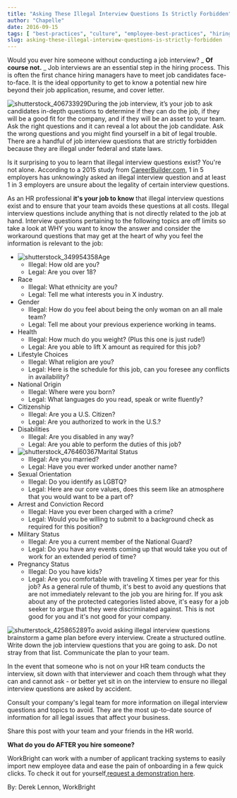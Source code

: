 ```yaml
---
title: "Asking These Illegal Interview Questions Is Strictly Forbidden"
author: "Chapelle"
date: 2016-09-15
tags: [ "best-practices", "culture", "employee-best-practices", "hiring", "how-to", "hr-best-practices", "interview", "legal" ]
slug: asking-these-illegal-interview-questions-is-strictly-forbidden
---
```

Would you ever hire someone without conducting a job interview? _ **Of course not.** _ Job interviews are an essential step in the hiring process. This is often the first chance hiring managers have to meet job candidates face-to-face. It is the ideal opportunity to get to know a potential new hire beyond their job application, resume, and cover letter.  
  
 ![shutterstock_406733929](https://workbright.com/wp-content/uploads/2016/09/shutterstock_406733929-300x300.jpg)During the job interview, it’s your job to ask candidates in-depth questions to determine if they can do the job, if they will be a good fit for the company, and if they will be an asset to your team. Ask the right questions and it can reveal a lot about the job candidate. Ask the wrong questions and you might find yourself in a bit of legal trouble. There are a handful of job interview questions that are strictly forbidden because they are illegal under federal and state laws.  
  
Is it surprising to you to learn that illegal interview questions exist? You're not alone. According to a 2015 study from [CareerBuilder.com](http://www.careerbuilder.com/share/aboutus/pressreleasesdetail.aspx?sd=4%2F9%2F2015&id=pr877&ed=12%2F31%2F2015), 1 in 5 employers has unknowingly asked an illegal interview question and at least 1 in 3 employers are unsure about the legality of certain interview questions.  
  
As an HR professional **it's your job to know** that illegal interview questions exist and to ensure that your team avoids these questions at all costs. Illegal interview questions include anything that is not directly related to the job at hand. Interview questions pertaining to the following topics are off limits so take a look at WHY you want to know the answer and consider the workaround questions that may get at the heart of why you feel the information is relevant to the job:

- ![shutterstock_349954358](https://workbright.com/wp-content/uploads/2016/09/shutterstock_349954358-300x225.jpg)Age
  - Illegal: How old are you?
  - Legal: Are you over 18?
- Race
  - Illegal: What ethnicity are you?
  - Legal: Tell me what interests you in X industry.
- Gender
  - Illegal: How do you feel about being the only woman on an all male team?
  - Legal: Tell me about your previous experience working in teams.
- Health
  - Illegal: How much do you weight? (Plus this one is just rude!)
  - Legal: Are you able to lift X amount as required for this job?
- Lifestyle Choices
  - Illegal: What religion are you?
  - Legal: Here is the schedule for this job, can you foresee any conflicts in availability?
- National Origin 
  - Illegal: Where were you born?
  - Legal: What languages do you read, speak or write fluently?
- Citizenship 
  - Illegal: Are you a U.S. Citizen?
  - Legal: Are you authorized to work in the U.S.?
- Disabilities
  - Illegal: Are you disabled in any way?
  - Legal: Are you able to perform the duties of this job?
- ![shutterstock_476460367](https://workbright.com/wp-content/uploads/2016/09/shutterstock_476460367-300x300.jpg)Marital Status
  - Illegal: Are you married?
  - Legal: Have you ever worked under another name?
- Sexual Orientation
  - Illegal: Do you identify as LGBTQ?
  - Legal: Here are our core values, does this seem like an atmosphere that you would want to be a part of?
- Arrest and Conviction Record
  - Illegal: Have you ever been charged with a crime?
  - Legal: Would you be willing to submit to a background check as required for this position?
- Military Status
  - Illegal: Are you a current member of the National Guard?
  - Legal: Do you have any events coming up that would take you out of work for an extended period of time?
- Pregnancy Status
  - Illegal: Do you have kids?
  - Legal: Are you comfortable with traveling X times per year for this job?
As a general rule of thumb, it's best to avoid any questions that are not immediately relevant to the job you are hiring for. If you ask about any of the protected categories listed above, it's easy for a job seeker to argue that they were discriminated against. This is not good for you and it's not good for your company.  
  
 ![shutterstock_425865289](https://workbright.com/wp-content/uploads/2016/09/shutterstock_425865289-300x225.jpg)To avoid asking illegal interview questions brainstorm a game plan before every interview. Create a structured outline. Write down the job interview questions that you are going to ask. Do not stray from that list. Communicate the plan to your team.  
  
In the event that someone who is not on your HR team conducts the interview, sit down with that interviewer and coach them through what they can and cannot ask - or better yet sit in on the interview to ensure no illegal interview questions are asked by accident.  
  
Consult your company's legal team for more information on illegal interview questions and topics to avoid. They are the most up-to-date source of information for all legal issues that affect your business.  
  
Share this post with your team and your friends in the HR world.  
  
**What do you do AFTER you hire someone?**  
  
WorkBright can work with a number of applicant tracking systems to easily import new employee data and ease the pain of onboarding in a few quick clicks. To check it out for yourself,[request a demonstration here](https://workbright.com/request-a-demo/).  
  
By: Derek Lennon, WorkBright  
  
  
  


  
  


  
  



